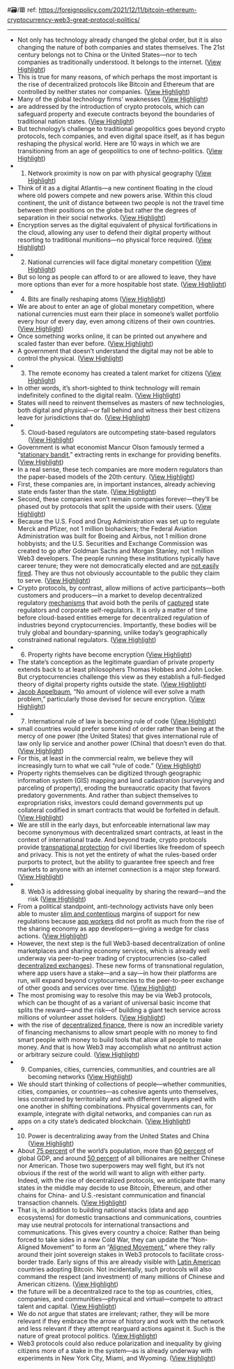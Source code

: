 #🗃/🟥 
ref: 
https://foreignpolicy.com/2021/12/11/bitcoin-ethereum-cryptocurrency-web3-great-protocol-politics/

---

- Not only has technology already changed the global order, but it is also changing the nature of both companies and states themselves. The 21st century belongs not to China or the United States—nor to tech companies as traditionally understood. It belongs to the internet. ([View Highlight](https://read.readwise.io/read/01gp967tyeex9d8pqfpwzfxchk))
- This is true for many reasons, of which perhaps the most important is the rise of decentralized protocols like Bitcoin and Ethereum that are controlled by neither states nor companies. ([View Highlight](https://read.readwise.io/read/01gp968c91tzg3062zmez3tx83))
- Many of the global technology firms’ weaknesses ([View Highlight](https://read.readwise.io/read/01gp96dyj0ps59gerx5atrtw0z))
- are addressed by the introduction of crypto protocols, which can safeguard property and execute contracts beyond the boundaries of traditional nation states. ([View Highlight](https://read.readwise.io/read/01gp96e3p7fv6ab2y9mpvz5t1v))
- But technology’s challenge to traditional geopolitics goes beyond crypto protocols, tech companies, and even digital space itself, as it has begun reshaping the physical world. Here are 10 ways in which we are transitioning from an age of geopolitics to one of techno-politics. ([View Highlight](https://read.readwise.io/read/01gp96fyrra9e0p56m6y5bcmnm))
- 1. Network proximity is now on par with physical geography ([View Highlight](https://read.readwise.io/read/01gp96g29xvnk17ne8vhkqs04w))
- Think of it as a digital Atlantis—a new continent floating in the cloud where old powers compete and new powers arise. Within this cloud continent, the unit of distance between two people is not the travel time between their positions on the globe but rather the degrees of separation in their social networks. ([View Highlight](https://read.readwise.io/read/01gp96j1ngcmbyrpyhnv1dgde6))
- Encryption serves as the digital equivalent of physical fortifications in the cloud, allowing any user to defend their digital property without resorting to traditional munitions—no physical force required. ([View Highlight](https://read.readwise.io/read/01gp96nzz4rk10degry542c0ym))
- 2. National currencies will face digital monetary competition ([View Highlight](https://read.readwise.io/read/01gp96pfy4mntytf3hhyapeage))
- But so long as people can afford to or are allowed to leave, they have more options than ever for a more hospitable host state. ([View Highlight](https://read.readwise.io/read/01gp96ykwx9qhtaabzc0ej0grr))
- 4. Bits are finally reshaping atoms ([View Highlight](https://read.readwise.io/read/01gp96z3t5ahqshgverqvqacw7))
- We are about to enter an age of global monetary competition, where national currencies must earn their place in someone’s wallet portfolio every hour of every day, even among citizens of their own countries. ([View Highlight](https://read.readwise.io/read/01gp96s46qdcc78ejbfm7hpnc1))
- Once something works online, it can be printed out anywhere and scaled faster than ever before. ([View Highlight](https://read.readwise.io/read/01gp9709j9tbk6a54d8a7fq6t1))
- A government that doesn’t understand the digital may not be able to control the physical. ([View Highlight](https://read.readwise.io/read/01gp972ywt4az2n0sk6ktdwmjk))
- 3. The remote economy has created a talent market for citizens ([View Highlight](https://read.readwise.io/read/01gp96t9ez4bjdec5y3e440d5c))
- In other words, it’s short-sighted to think technology will remain indefinitely confined to the digital realm. ([View Highlight](https://read.readwise.io/read/01gp972aq27padmm8rxr9dvdqv))
- States will need to reinvent themselves as masters of new technologies, both digital and physical—or fall behind and witness their best citizens leave for jurisdictions that do. ([View Highlight](https://read.readwise.io/read/01gp973rpk0whm1hn18x6j90hc))
- 5. Cloud-based regulators are outcompeting state-based regulators ([View Highlight](https://read.readwise.io/read/01gp973v951rv0wbs1kmyenhgz))
- Government is what economist Mancur Olson famously termed a “[stationary bandit](https://www.jstor.org/stable/2938736),” extracting rents in exchange for providing benefits. ([View Highlight](https://read.readwise.io/read/01gp96xf1x4g6zjtmkjrzhr76v))
- In a real sense, these tech companies are more modern regulators than the paper-based models of the 20th century. ([View Highlight](https://read.readwise.io/read/01gp977xk0q9nbfq03w8z74sny))
- First, these companies are, in important instances, already achieving state ends faster than the state. ([View Highlight](https://read.readwise.io/read/01gp978at48zqk0czwp42r75cf))
- Second, these companies won’t remain companies forever—they’ll be phased out by protocols that split the upside with their users. ([View Highlight](https://read.readwise.io/read/01gp9790mrvqpjgazy0q6dfceg))
- Because the U.S. Food and Drug Administration was set up to regulate Merck and Pfizer, not 1 million biohackers; the Federal Aviation Administration was built for Boeing and Airbus, not 1 million drone hobbyists; and the U.S. Securities and Exchange Commission was created to go after Goldman Sachs and Morgan Stanley, not 1 million Web3 developers. The people running these institutions typically have career tenure; they were not democratically elected and are [not easily fired](https://www.opm.gov/policy-data-oversight/employee-relations/reference-materials/douglas-factors.pdf). They are thus not obviously accountable to the public they claim to serve. ([View Highlight](https://read.readwise.io/read/01gpe3b70t3a0m80maht860fec))
- Crypto protocols, by contrast, allow millions of active participants—both customers and producers—in a market to develop decentralized regulatory [mechanisms](https://consensys.net/blockchain-use-cases/decentralized-finance/) that avoid both the perils of [captured](https://www.aei.org/carpe-diem/nobel-economist-george-stigler-on-capture-theory-and-the-inevitability-of-businesses-seeking-regulation-and-tariffs/) state regulators and corporate self-regulators. It is only a matter of time before cloud-based entities emerge for decentralized regulation of industries beyond cryptocurrencies. Importantly, these bodies will be truly global and boundary-spanning, unlike today’s geographically constrained national regulators. ([View Highlight](https://read.readwise.io/read/01gpe4gb5zsjtjp1gc100qsg9e))
- 6. Property rights have become encryption ([View Highlight](https://read.readwise.io/read/01gpe4gdfarb7d9wq7mf4gxhd9))
- The state’s conception as the legitimate guardian of private property extends back to at least philosophers Thomas Hobbes and John Locke. But cryptocurrencies challenge this view as they establish a full-fledged theory of digital property rights outside the state. ([View Highlight](https://read.readwise.io/read/01gpe4k04gpw46xevq98n094yg))
- [Jacob Appelbaum](https://archive.org/details/pdfy-ekVVZgGOThtG6fXb/page/n69/mode/2up?q=math), “No amount of violence will ever solve a math problem,” particularly those devised for secure encryption. ([View Highlight](https://read.readwise.io/read/01gpe4k8zepdxh46bxb7bwcw59))
- 7. International rule of law is becoming rule of code ([View Highlight](https://read.readwise.io/read/01gpe4kcfc0a1awjbwwmspxpbv))
- small countries would prefer some kind of order rather than being at the mercy of one power (the United States) that gives international rule of law only lip service and another power (China) that doesn’t even do that. ([View Highlight](https://read.readwise.io/read/01gpe4qvre301v2gc3c66mvg0m))
- For this, at least in the commercial realm, we believe they will increasingly turn to what we call “rule of code.” ([View Highlight](https://read.readwise.io/read/01gpe4r5z8q4zgk4wwaj5z1fca))
- Property rights themselves can be digitized through geographic information system (GIS) mapping and land cadastration (surveying and parceling of property), eroding the bureaucratic opacity that favors predatory governments. And rather than subject themselves to expropriation risks, investors could demand governments put up collateral codified in smart contracts that would be forfeited in default. ([View Highlight](https://read.readwise.io/read/01gpe4tk73c9t6x4stnfvqhzf6))
- We are still in the early days, but enforceable international law may become synonymous with decentralized smart contracts, at least in the context of international trade. And beyond trade, crypto protocols provide [transnational protection](https://bariweiss.substack.com/p/is-bitcoin-anarchy-or-civilization) for civil liberties like freedom of speech and privacy. This is not yet the entirety of what the rules-based order purports to protect, but the ability to guarantee free speech and free markets to anyone with an internet connection is a major step forward. ([View Highlight](https://read.readwise.io/read/01gpe4wvn5fzvn8fasdh1dbe4k))
- 8. Web3 is addressing global inequality by sharing the reward—and the risk ([View Highlight](https://read.readwise.io/read/01gpe4wxqq2cdy2mcvfyzgm56a))
- From a political standpoint, anti-technology activists have only been able to muster [slim and contentious](https://www.jdsupra.com/legalnews/the-battle-continues-prop-22-struck-5046989/) margins of support for new regulations because [app workers](https://rein.pk/replacing-middle-management-with-apis) did not profit as much from the rise of the sharing economy as app developers—giving a wedge for class actions. ([View Highlight](https://read.readwise.io/read/01gpe38788t72fcmbqv5dxbn6r))
- However, the next step is the full Web3-based decentralization of online marketplaces and sharing economy services, which is already well underway via peer-to-peer trading of cryptocurrencies (so-called [decentralized exchanges](https://coinmarketcap.com/rankings/exchanges/dex/)). These new forms of transnational regulation, where app users have a stake—and a say—in how their platforms are run, will expand beyond cryptocurrencies to the peer-to-peer exchange of other goods and services over time. ([View Highlight](https://read.readwise.io/read/01gpe38nmhwq4qf5ahnwnfywk3))
- The most promising way to resolve this may be via Web3 protocols, which can be thought of as a variant of universal basic income that splits the reward—and the risk—of building a giant tech service across millions of volunteer asset holders. ([View Highlight](https://read.readwise.io/read/01gpe547p8qz7z8nfpxxc5mah0))
- with the rise of [decentralized finance](https://defipulse.com/), there is now an incredible variety of financing mechanisms to allow smart people with no money to find smart people with money to build tools that allow all people to make money. And that is how Web3 may accomplish what no antitrust action or arbitrary seizure could. ([View Highlight](https://read.readwise.io/read/01gpe55gxgztd7xb5kbv0rn4g4))
- 9. Companies, cities, currencies, communities, and countries are all becoming networks ([View Highlight](https://read.readwise.io/read/01gpe55jg1jj671ekfkx8759vb))
- We should start thinking of collections of people—whether communities, cities, companies, or countries—as cohesive agents unto themselves, less constrained by territoriality and with different layers aligned with one another in shifting combinations. Physical governments can, for example, integrate with digital networks, and companies can run as apps on a city state’s dedicated blockchain. ([View Highlight](https://read.readwise.io/read/01gpe580k10qscfwzsr8fb76bd))
- 10. Power is decentralizing away from the United States and China ([View Highlight](https://read.readwise.io/read/01gpe5dswzfbb0a8d7pdt7v47w))
- About [75 percent](https://www.worldometers.info/world-population/) of the world’s population, more than [60 percent](https://www.theglobaleconomy.com/rankings/gdp_share/) of global GDP, and around [50 percent](https://www.bloomberg.com/news/articles/2016-07-26/the-geography-of-the-world-s-billionaires?sref=wAVxlDts) of all billionaires are neither Chinese nor American. Those two superpowers may well fight, but it’s not obvious if the rest of the world will want to align with either party. Indeed, with the rise of decentralized protocols, we anticipate that many states in the middle may decide to use Bitcoin, Ethereum, and other chains for China- and U.S.-resistant communication and financial transaction channels. ([View Highlight](https://read.readwise.io/read/01gpe5fmzcnvs9ryqq5919w3hj))
- That is, in addition to building national stacks (data and app ecosystems) for domestic transactions and communications, countries may use neutral protocols for international transactions and communications. This gives every country a choice: Rather than being forced to take sides in a new Cold War, they can update the “Non-Aligned Movement” to form an “[Aligned Movement](https://balajis.com/why-india-should-buy-bitcoin/#the-decentralized-movement),” where they rally around their joint sovereign stakes in Web3 protocols to facilitate cross-border trade. Early signs of this are already visible with [Latin American](https://twitter.com/balajis/status/1402279912623464458) countries adopting Bitcoin. Not incidentally, such protocols will also command the respect (and investment) of many millions of Chinese and American citizens. ([View Highlight](https://read.readwise.io/read/01gpe5h0znsedr6m7pngynpqst))
- the future will be a decentralized race to the top as countries, cities, companies, and communities—physical and virtual—compete to attract talent and capital. ([View Highlight](https://read.readwise.io/read/01gpe5hnw4w251em9t1rsbhaat))
- We do not argue that states are irrelevant; rather, they will be more relevant if they embrace the arrow of history and work with the network and less relevant if they attempt rearguard actions against it. Such is the nature of great protocol politics. ([View Highlight](https://read.readwise.io/read/01gpe5j5vtt9nds1s5s562qwez))
- Web3 protocols could also reduce polarization and inequality by giving citizens more of a stake in the system—as is already underway with experiments in New York City, Miami, and Wyoming. ([View Highlight](https://read.readwise.io/read/01gpe5m3mwej5d9500jrdx40ra))
